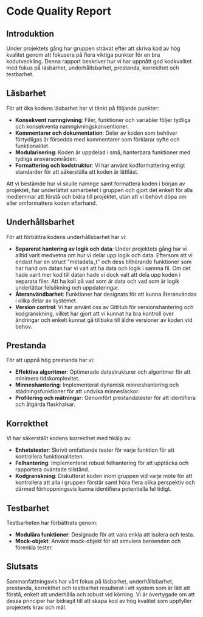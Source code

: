 # Code Quality Report

## Introduktion
Under projektets gång har gruppen strävat efter att skriva kod av hög kvalitet genom att fokusera på flera viktiga punkter för en bra kodutveckling. Denna rapport beskriver hur vi har uppnått god kodkvalitet med fokus på läsbarhet, underhållsbarhet, prestanda, korrekthet och testbarhet.


## Läsbarhet
För att öka kodens läsbarhet har vi tänkt på följande punkter:
- **Konsekvent namngivning**: Filer, funktioner och variabler följer tydliga och konsekventa namngivningskonventioner.
- **Kommentarer och dokumentation**: Delar av koden som behöver förtydligas är försedda med kommentarer som förklarar syfte och funktionalitet.
- **Modularisering**: Koden är uppdelad i små, hanterbara funktioner med tydliga ansvarsområden.
- **Formattering och kodstruktur**: Vi har använt kodformattering enligt standarder för att säkerställa att koden är lättläst.

Att vi bestämde hur vi skulle namnge samt formattera koden i början av projektet, har underlättat samarbetet i gruppen och gjort det enkelt för alla medlemmar att förstå och bidra till projektet, utan att vi behövt döpa om eller omformattera koden efterhand. 

## Underhållsbarhet
För att förbättra kodens underhållsbarhet har vi:
- **Separerat hantering av logik och data**: Under projektets gång har vi alltid varit medvetna om hur vi delar upp logik och data. Eftersom att vi endast har en struct "metadata_t" och dess tillhörande funktioner som har hand om datan har vi valt att ha data och logik i samma fil. Om det hade varit mer kod till datan hade vi dock valt att dela upp koden i separata filer. Att ha koll på vad som är data och vad som är logik underlättar felsökning och uppdateringar. 
- **Återanvändbarhet**: Funktioner har designats för att kunna återanvändas i olika delar av systemet.
- **Version control**: Vi har använt oss av GitHub för versionshantering och kodgranskning, vilket har gjort att vi kunnat ha bra kontroll över ändringar och enkelt kunnat gå tillbaka till äldre versioner av koden vid behov.


## Prestanda
För att uppnå hög prestanda har vi:
- **Effektiva algoritmer**: Optimerade datastrukturer och algoritmer för att minimera tidskomplexitet.
- **Minneshantering**: Implementerat dynamisk minneshantering och städningsfunktioner för att undvika minnesläckor.
- **Profilering och mätningar**: Genomfört prestandatester för att identifiera och åtgärda flaskhalsar.


## Korrekthet
Vi har säkerställt kodens korrekthet med hkälp av:
- **Enhetstester**: Skrivit omfattande tester för varje funktion för att kontrollera funktionaliteten.
- **Felhantering**: Implementerat robust felhantering för att upptäcka och rapportera oväntade tillstånd.
- **Kodgranskning**: Diskutterat koden inom gruppen vid varje möte för att kontrollera att alla i gruppen förstår samt höra flera olika perspektiv och därmed förhoppningsvis kunna identifiera potentiella fel tidigt.


## Testbarhet
Testbarheten har förbättrats genom:
- **Modulära funktioner**: Designade för att vara enkla att isolera och testa.
- **Mock-objekt**: Använt mock-objekt för att simulera beroenden och förenkla tester.


## Slutsats
Sammanfattningsvis har vårt fokus på läsbarhet, underhållsbarhet, prestanda, korrekthet och testbarhet resulterat i ett system som är lätt att förstå, enkelt att underhålla och robust vid körning. Vi är övertygade om att dessa principer har bidragit till att skapa kod av hög kvalitet som uppfyller projektets krav och mål.
